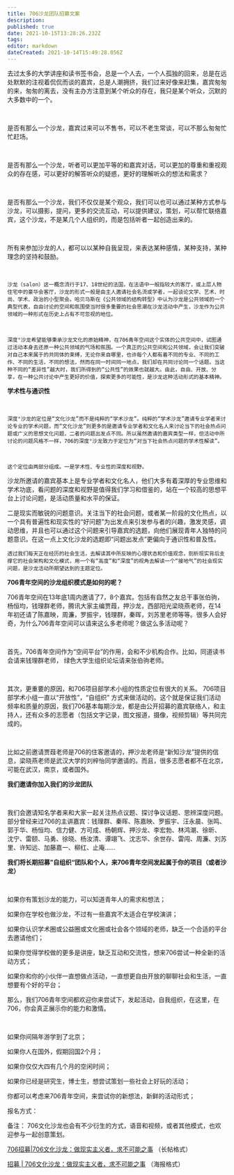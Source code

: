 ```yaml
---
title: 706沙龙团队招募文案
description: 
published: true
date: 2021-10-15T13:28:26.232Z
tags: 
editor: markdown
dateCreated: 2021-10-14T15:49:28.056Z
---
```






去过太多的大学讲座和读书签书会，总是一个人去，一个人孤独的回来，总是在远处默默的注视着侃侃而谈的嘉宾，总是人潮拥挤，我们过来好像来赶集，嘉宾匆匆的来，匆匆的离去，没有主办方注意到某个听众的存在，我只是某个听众，沉默的大多数中的一个。



 



是否有那么一个沙龙，嘉宾过来可以不售书，可以不老生常谈，可以不那么匆匆忙忙赶场。



 



是否有那么一个沙龙，听者可以更加平等的和嘉宾对话，可以更加的尊重和重视观众的存在感，可以更好的解答听众的疑惑，更好的理解听众的想法和需求？



 



是否有那么一个沙龙，我们不仅仅是某个观众，我们可以也可以通过某种方式参与沙龙，可以摄影，提问，更多的交流互动，可以提供建议，策划，可以帮忙联络嘉宾，这个沙龙，不是某几个人组织的，而是包括听者一起创造出来的。



 



所有来参加沙龙的人，都可以以某种自我呈现，来表达某种感情，某种支持，某种理念的坚持和鼓励。



​	



	沙龙（salon）这一概念流行于17、18世纪的法国，在法语中一般指较大的客厅，或上层人物住宅中的豪华会客厅，沙龙的形式一般是由主人邀请社会名流或学者，一起谈论文学、艺术、时尚、学术、政治的小型聚会。哈贝马斯在《公共领域的结构转型》中认为沙龙是公共领域的一个典型代表，自由讨论的空间和氛围使当时很多重要的社会思潮在沙龙活动中产生，沙龙作为公共领域的一种形式在历史上占有不可忽视的地位。



	深度°沙龙希望能够秉承沙龙文化的原始精神，在706青年空间这个实体的公共空间中，试图通过活动本身去还原一种公共领域的气场和氛围。一个真正的公共空间和公共领域，会让我们突破对自己本来属于的共同体的束缚，无论你来自哪里，也许每个人都有着不同的专业、不同的工作、不同的生活，不同的想法，然而在同一时间同一地点，我们却在共同讨论同一个话题。当这种不同的“差异性”越大时，我们所得到的“公共性”的效果也就越大。由此，自由、开放、分享，在一种公共讨论中产生更好的价值，探索更多的可能性，是沙龙这种活动形式的基本精神。



**学术性与通识性**



​	



	深度°沙龙的定位是“文化沙龙”而不是纯粹的“学术沙龙”。纯粹的“学术沙龙”邀请专业学者来讨论专业的学术问题，而“文化沙龙”则更多的是邀请专业学者和文化名人来讨论当下的社会热点问题或广义的思想文化问题，二者的问题出发点不同。所以虽然邀请的嘉宾类型一样，但活动中所讨论的问题风格不一样，706的深度°沙龙致力于定位为“对当下社会热点问题的学术性解读”。



	这个定位由两部分组成。一是学术性、专业性的深度和视野。



沙龙所邀请的嘉宾基本上是专业学者和文化名人，他们大多有着深厚的专业思维和学术功底，看问题的深度和视野是值得我们学习和借鉴的，站在一个较高的思想平台上讨论问题，是活动质量和水平的保证。



二是现实而敏锐的问题意识。关注当下的社会问题，或者某一阶段的文化热点，以一个具有普遍性和现实性的“好问题”为出发点来引发参与者的兴趣，激发灵感，调动思维，并且也可以通过这个问题来引导嘉宾的选题，向他们展现青年人独特的问题意识。在这一点上文化沙龙的选题即“问题出发点”更偏向于通识性和普及性。



	透过我们每天正在经历的社会生活，去解读其中所反映的心理状态和价值观念，剖析现实背后支撑它的社会架构和文化模式，用一个有“高度”和“深度”的视角去解读一个“接地气”的社会现实问题，是沙龙活动所期望达到的主题定位。





**706青年空间的沙龙组织模式是如何的呢？**



706青年空间在13年底1周内邀请了7，8个嘉宾。包括有自然之友总干事张伯驹，杨恒均，钱理群老师，腾讯大家主编贾葭，押沙龙，西部阳光梁晓燕老师，在14年初还请了陈嘉映，周濂，罗振宇，钱理群，秦晖，刘苏里老师等等。很多人会好奇，为什么706青年空间可以请来这么多老师呢？做这么多活动呢？



 



首先，706青年空间作为“空间平台”的作用，会和不少机构合作。比如，同道读书会请来钱理群老师， 绿色大学生组织论坛请来张伯驹老师。



 



其次，更重要的原因，和706项目部学术小组的性质定位有很大的关系。  706项目部学术小组一直以“开放性”，“自组织” 方式来做活动的。这个就是保证我们活动频率和质量的原因，我们706基本每期沙龙，都是由公开招募的嘉宾联络人，和主持人，还有众多的志愿者（包括文字记录，图文报道，摄像，视频剪辑）等共同完成的。



 



比如之前邀请贾葭老师是706的住客邀请的，押沙龙老师是“新知沙龙”提供的信息，梁晓燕老师是武汉大学的刘梓怡同学邀请的。而且，很多志愿者都不在北京，可能在武汉，南京，或者国外。





**我们邀请你加入我们的沙龙团队**



 



我们会邀请知名学者来和大家一起关注热点议题、探讨争议话题、思辨深度问题。部分曾经来过706的主讲嘉宾：钱理群、秦晖、陈嘉映、罗振宇、汪永晨、张鸣、郭于华、杨恒均、信力健、方可成、杨朝辉、押沙龙、李宏勃、林鸿潮、徐昕、 沈宁、雷颐、马勇、徐晓、杨汝清、谭翊飞、沈志华、余世存、雷闯、周濂、刘苏里、许知远、加藤嘉一、柳红、止庵……



**我们将长期招募”自组织“团队和个人，来706青年空间发起属于你的项目（或者沙龙）**



 



如果你有策划沙龙的能力，可以知道青年人的需求和想法；



如果你在学校也做沙龙，不过有一些嘉宾不太适合在学校演讲；



如果你认识学术圈或公益圈或文化圈或社会各个领域的老师，缺乏一个合适的平台去邀请他们；



如果你觉得学校做的更多是讲座，缺乏互动和交流性，想来706尝试一种全新的活动方式；



如果你和你的小伙伴一直想做点活动，一直想更自由开放的聊聊社会和生活，一直想要有个好的平台；



那么，我们706青年空间都欢迎你来尝试下，发起活动，自我组织，在这里，在706，你会真正展示你的能力和激情。



 



如果你间隔年游学到了北京；



如果你人在国外，假期回国2个月；



如果你仅仅大四有几个月的空闲时间；



如果你已经是研究生，博士生，想尝试策划一些社会上好玩的活动；



你都可以考虑来706青年空间，来尝试你的新想法，新鲜的活动形式；



报名方式：



备注： 706文化沙龙也会有不少衍生的方式，语音和视频，或者其他模式，也欢迎参与一起创意策划。



[706招募|706文化沙龙：做现实主义者，求不可能之事](https://mp.weixin.qq.com/s/lGnIUIVlKX7CDkRVPIuYkA)  （长帖格式）



[招募 | 706文化沙龙：做现实主义者，求不可能之事](https://mp.weixin.qq.com/s/GiENVvQjnTk8FYgt1eE8Bw)   （海报格式）



